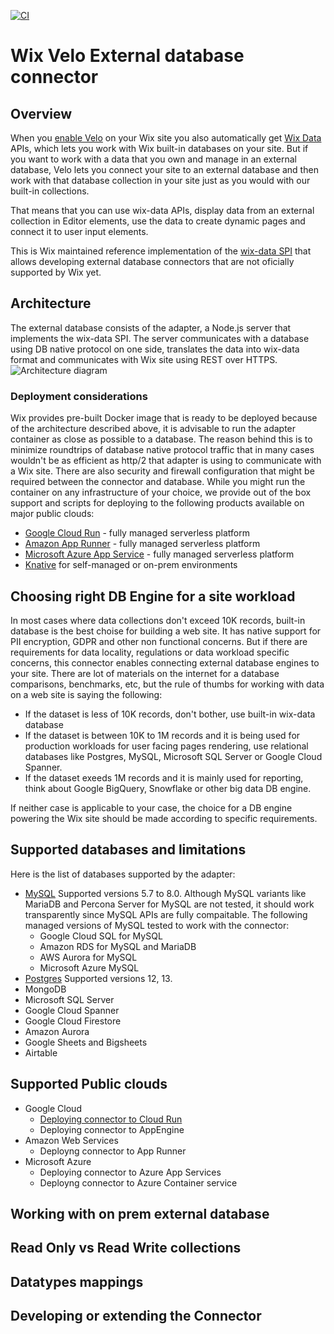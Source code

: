 [![CI](https://github.com/wix/velo-external-db/actions/workflows/main.yml/badge.svg)](https://github.com/wix/velo-external-db/actions/workflows/main.yml)

# Wix Velo External database connector

## Overview

When you [enable Velo](https://support.wix.com/en/article/enabling-velo) on your Wix site you also automatically get [Wix Data](https://support.wix.com/en/article/about-wix-data) APIs, which lets you work with Wix built-in databases on your site. But if you want to work with a data that you own and manage in an external database, Velo lets you connect your site to an external database and then work with that database collection in your site just as you would with our built-in collections.

That means that you can use wix-data APIs, display data from an external collection in Editor elements, use the data to create dynamic pages and connect it to user input elements.

This is Wix maintained reference implementation of the [wix-data SPI](https://www.wix.com/velo/reference/spis/external-database-collections) that allows developing external database connectors that are not oficially supported by Wix yet.

## Architecture

The external database consists of the adapter, a Node.js server that implements the wix-data SPI. The server communicates with a database using DB native protocol on one side, translates the data into wix-data format and communicates with Wix site using REST over HTTPS.
![Architecture diagram](https://d2x3xhvgiqkx42.cloudfront.net/12345678-1234-1234-1234-1234567890ab/11e10e4f-b84d-4136-a5a9-6109fab0b7d7/2021/02/28/2ea08bbb-fd80-4867-a96e-f1e6ace75200/3a60c87f-2a76-4070-8cd2-88061df85565.png)

### Deployment considerations

Wix provides pre-built Docker image that is ready to be deployed because of the architecture described above, it is advisable to run the adapter container as close as possible to a database. The reason behind this is to minimize roundtrips of database native protocol traffic that in many cases wouldn't be as efficient as http/2 that adapter is using to communicate with a Wix site. There are also security and firewall configuration that might be required between the connector and database. While you might run the container on any infrastructure of your choice, we provide out of the box support and scripts for deploying to the following products available on major public clouds:
* [Google Cloud Run](https://cloud.google.com/run) - fully managed serverless platform
* [Amazon App Runner](https://aws.amazon.com/apprunner/) - fully managed serverless platform
* [Microsoft Azure App Service](https://azure.microsoft.com/en-us/services/app-service/#overview) - fully managed serverless platform
* [Knative](https://knative.dev/docs/) for self-managed or on-prem environments

## Choosing right DB Engine for a site workload

In most cases where data collections don't exceed 10K records, built-in database is the best choise for building a web site. It has native support for PII encryption, GDPR and other non functional concerns. But if there are requirements for data locality, regulations or data workload specific concerns, this connector enables connecting external database engines to your site. There are lot of materials on the internet for a database comparisons, benchmarks, etc, but the rule of thumbs for working with data on a web site is saying the following:

* If the dataset is less of 10K records, don't bother, use built-in wix-data database
* If the dataset is between 10K to 1M records and it is being used for production workloads for user facing pages rendering, use relational databases like Postgres, MySQL, Microsoft SQL Server or Google Cloud Spanner.
* If the dataset exeeds 1M records and it is mainly used for reporting, think about Google BigQuery, Snowflake or other big data DB engine.

If neither case is applicable to your case, the choice for a DB engine powering the Wix site should be made according to specific requirements.

## Supported databases and limitations

Here is the list of databases supported by the adapter:

* [MySQL](https://www.mysql.com)
  Supported versions 5.7 to 8.0. Although MySQL variants like MariaDB and Percona Server for MySQL are not tested, it should work transparently since MySQL APIs are fully compaitable. The following managed versions of MySQL tested to work with the connector:
  * Google Cloud SQL for MySQL
  * Amazon RDS for MySQL and MariaDB
  * AWS Aurora for MySQL
  * Microsoft Azure MySQL
* [Postgres](https://www.postgresql.org)
  Supported versions 12, 13.
* MongoDB
* Microsoft SQL Server
* Google Cloud Spanner
* Google Cloud Firestore
* Amazon Aurora
* Google Sheets and Bigsheets
* Airtable

## Supported Public clouds

* Google Cloud
  * [Deploying connector to Cloud Run](https://support.wix.com/en/article/using-your-mysql-and-postgres-database-with-velo)
  * Deploying connector to AppEngine
* Amazon Web Services
  * Deployng connector to App Runner
* Microsoft Azure
  * Deploying connector to Azure App Services
  * Deployng connector to Azure Container service

## Working with on prem external database

## Read Only vs Read Write collections

## Datatypes mappings

## Developing or extending the Connector

